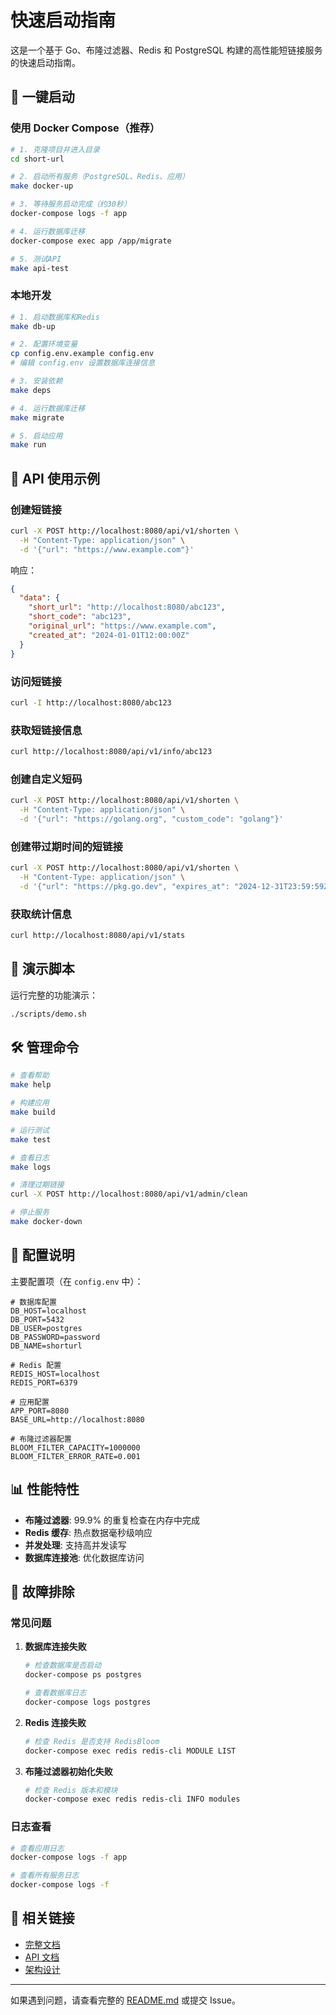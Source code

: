 # 快速启动指南

这是一个基于 Go、布隆过滤器、Redis 和 PostgreSQL 构建的高性能短链接服务的快速启动指南。

## 🚀 一键启动

### 使用 Docker Compose（推荐）

```bash
# 1. 克隆项目并进入目录
cd short-url

# 2. 启动所有服务（PostgreSQL、Redis、应用）
make docker-up

# 3. 等待服务启动完成（约30秒）
docker-compose logs -f app

# 4. 运行数据库迁移
docker-compose exec app /app/migrate

# 5. 测试API
make api-test
```

### 本地开发

```bash
# 1. 启动数据库和Redis
make db-up

# 2. 配置环境变量
cp config.env.example config.env
# 编辑 config.env 设置数据库连接信息

# 3. 安装依赖
make deps

# 4. 运行数据库迁移
make migrate

# 5. 启动应用
make run
```

## 📝 API 使用示例

### 创建短链接

```bash
curl -X POST http://localhost:8080/api/v1/shorten \
  -H "Content-Type: application/json" \
  -d '{"url": "https://www.example.com"}'
```

响应：
```json
{
  "data": {
    "short_url": "http://localhost:8080/abc123",
    "short_code": "abc123",
    "original_url": "https://www.example.com",
    "created_at": "2024-01-01T12:00:00Z"
  }
}
```

### 访问短链接

```bash
curl -I http://localhost:8080/abc123
```

### 获取短链接信息

```bash
curl http://localhost:8080/api/v1/info/abc123
```

### 创建自定义短码

```bash
curl -X POST http://localhost:8080/api/v1/shorten \
  -H "Content-Type: application/json" \
  -d '{"url": "https://golang.org", "custom_code": "golang"}'
```

### 创建带过期时间的短链接

```bash
curl -X POST http://localhost:8080/api/v1/shorten \
  -H "Content-Type: application/json" \
  -d '{"url": "https://pkg.go.dev", "expires_at": "2024-12-31T23:59:59Z"}'
```

### 获取统计信息

```bash
curl http://localhost:8080/api/v1/stats
```

## 🎯 演示脚本

运行完整的功能演示：

```bash
./scripts/demo.sh
```

## 🛠️ 管理命令

```bash
# 查看帮助
make help

# 构建应用
make build

# 运行测试
make test

# 查看日志
make logs

# 清理过期链接
curl -X POST http://localhost:8080/api/v1/admin/clean

# 停止服务
make docker-down
```

## 🔧 配置说明

主要配置项（在 `config.env` 中）：

```env
# 数据库配置
DB_HOST=localhost
DB_PORT=5432
DB_USER=postgres
DB_PASSWORD=password
DB_NAME=shorturl

# Redis 配置
REDIS_HOST=localhost
REDIS_PORT=6379

# 应用配置
APP_PORT=8080
BASE_URL=http://localhost:8080

# 布隆过滤器配置
BLOOM_FILTER_CAPACITY=1000000
BLOOM_FILTER_ERROR_RATE=0.001
```

## 📊 性能特性

- **布隆过滤器**: 99.9% 的重复检查在内存中完成
- **Redis 缓存**: 热点数据毫秒级响应
- **并发处理**: 支持高并发读写
- **数据库连接池**: 优化数据库访问

## 🐛 故障排除

### 常见问题

1. **数据库连接失败**
   ```bash
   # 检查数据库是否启动
   docker-compose ps postgres
   
   # 查看数据库日志
   docker-compose logs postgres
   ```

2. **Redis 连接失败**
   ```bash
   # 检查 Redis 是否支持 RedisBloom
   docker-compose exec redis redis-cli MODULE LIST
   ```

3. **布隆过滤器初始化失败**
   ```bash
   # 检查 Redis 版本和模块
   docker-compose exec redis redis-cli INFO modules
   ```

### 日志查看

```bash
# 查看应用日志
docker-compose logs -f app

# 查看所有服务日志
docker-compose logs -f
```

## 🔗 相关链接

- [完整文档](README.md)
- [API 文档](README.md#api-文档)
- [架构设计](README.md#架构设计)

---

如果遇到问题，请查看完整的 [README.md](README.md) 或提交 Issue。 